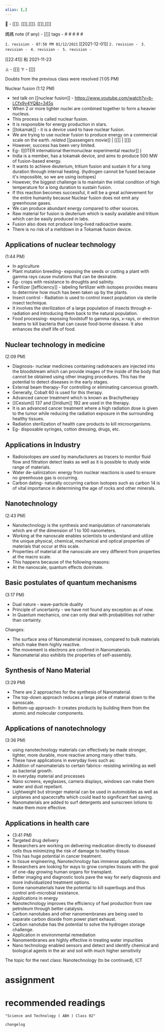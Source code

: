 ```yaml
---
alias: [,]
---
```

🔖 - [[]]. [[]],[[]]. [[]],[[]]

媽媽 note (if any) - [[]]
tags - # # # # #

`1. revision - 07:50 PM 01/12/2021` [[2021-12-01]]
`2. revision - `
`3. revision - `
`4. revision - `
`5. revision - `
		
[[22:41]] 和 2021-11-23

`上` - [[]]
`下` - [[]]

Doubts from the previous class were resolved (1:05 PM)

Nuclear fusion (1:12 PM)
- ted talk on [[nuclear fusion]] - https://www.youtube.com/watch?v=b-LCfx9v4YQ&t=345s
- When 2 or more lighter nuclei are combined together to form a heavier nucleus.
- This process is called nuclear fusion.
- It is responsible for energy production in stars.
- [[tokamak]] - it is a device used to have nuclear fusion.
- We are trying to use nuclear fusion to produce energy on a commercial scale on the earth. _related_ [[passengers movie]] | [[]] | [[]] 
- However, success has been very limited.
- Eg-  ([[ITER international thermonuclear experimental reactor]] )
- India is a member, has a tokamak device, and aims to produce 500 MW of fusion-based energy.
- It wants to achieve deuterium, tritium fusion and sustain it for a long duration through internal heating. (hydrogen cannot be fused because it's impossible, so we are using isotopes)
- However, the biggest challenge is to maintain the initial condition of high temperature for a long duration to sustain fusion.
- If this reaction becomes successful, it will be a great achievement for the entire humanity because Nuclear fusion does not emit any greenhouse gases.
- We can produce abundant energy compared to other sources.
- Raw material for fusion is deuterium which is easily available and tritium which can be easily produced in labs.
- Fusion also does not produce long-lived radioactive waste.
- There is no risk of a meltdown in a Tokamak fusion device.

## Applications of nuclear technology
(1:44 PM)
- In agriculture
- Plant mutation breeding- exposing the seeds or cutting a plant with gamma rays cause mutations that can be desirable.
- Eg- crops with resistance to droughts and salinity.
- Fertilizer [[efficiency]] - labeling fertilizer with isotopes provides means to determine how much has been taken up by the plants.
- Insect control - Radiation is used to control insect population via sterile insect technique.
- It involves the sterilization of a large population of insects through e-radiation and introducing them back to the natural population.
- Food processing- exposing foodstuff to gamma rays, x-rays, or electron beams to kill bacteria that can cause food-borne disease. It also enhances the shelf life of food.

## Nuclear technology in medicine
(2:09 PM)
- Diagnosis- nuclear medicines containing radiotracers are injected into the bloodstream which can provide images of the inside of the body that cannot be obtained using other imaging procedures. This has the potential to detect diseases in the early stages.
- External beam therapy- For controlling or eliminating cancerous growth.
- Generally, Cobalt 60 is used for this therapy.
- Advanced cancer treatment which is known as Brachytherapy
- [[Cesium]] 137 and [[Iridium]] 192 are used in the therapy.
- It is an advanced cancer treatment where a high radiation dose is given to the tumor while reducing the radiation exposure in the surrounding healthy tissues.
- Radiation sterilization of health care products to kill microorganisms.
- Eg- disposable syringes, cotton dressing, drugs, etc.

## Applications in Industry
- Radioisotopes are used by manufacturers as tracers to monitor fluid flow and filtration detect leaks as well as it is possible to study wide range of materials.
- Water de-salinization: energy from nuclear reactions is used to ensure no greenhouse gas is occurring.
- Carbon dating- naturally occurring carbon isotopes such as carbon 14 is of vital importance in determining the age of rocks and other minerals.

## Nanotechnology
(2:43 PM)
- Nanotechnology is the synthesis and manipulation of nanomaterials which are of the dimension of 1 to 100 nanometers.
- Working at the nanoscale enables scientists to understand and utilize the unique physical, chemical, mechanical and optical properties of materials that occur at this scale.
- Properties of material at the nanoscale are very different from properties at the macro scale.
- This happens because of the following reasons:
- At the nanoscale, quantum effects dominate.

## Basic postulates of quantum mechanisms
(3:17 PM)
- Dual nature - wave-particle duality
- Principle of uncertainty - we have not found any exception as of now.
- In Quantum mechanics, one can only deal with probabilities not rather than certainty.

Changes:
- The surface area of Nanomaterial increases, compared to bulk materials which make them highly reactive.
- The movement is electrons are confined in Nanomaterials.
- Nanomaterial also exhibits the properties of self-assembly.

## Synthesis of Nano Material
(3:29 PM)
- There are 2 approaches for the synthesis of Nanomaterial.
- The top-down approach reduces a large piece of material down to the nanoscale.
- Bottom-up approach- it creates products by building them from the atomic and molecular components.

## Applications of nanotechnology
(3:36 PM)

- using nanotechnology materials can effectively be made stronger, lighter, more durable, more reactive among many other traits.
- These have applications in everyday lives such as:
- Addition of nanomaterials to certain fabrics- resisting wrinkling as well as bacterial growth.
- In everyday material and processes
- Nano screens, eyeglasses, camera displays, windows can make them water and dust repellant.
- Lightweight but stronger material can be used in automobiles as well as airplanes and spacecrafts which could lead to significant fuel saving.
- Nanomaterials are added to surf detergents and sunscreen lotions to make them more effective.
## Applications in health care
- (3:41 PM)
- Targeted drug delivery
- Researchers are working on delivering medication directly to diseased cells thus minimizing the risk of damage to healthy tissue.
- This has huge potential in cancer treatment.
- In tissue engineering, Nanotechnology has immense applications.
- Researchers are looking for ways to grow complex tissues with the goal of one-day growing human organs for transplant.
- Better imaging and diagnostic tools pave the way for early diagnosis and more individualized treatment options.
- Some nanomaterials have the potential to kill superbugs and thus control anti-microbial resistance.
- Applications in energy
- Nanotechnology improves the efficiency of fuel production from raw petroleum through better catalysis.
- Carbon nanotubes and other nanomembranes are being used to separate carbon dioxide from power plant exhaust.
- Carbon nanotube has the potential to solve the hydrogen storage challenge.
- Application in environmental remediation
- Nanomembranes are highly effective in treating water impurities
- Nano technology enabled sensors and detect and identify chemical and biological agents in the air and soil with much higher sensitivity

The topic for the next class: Nanotechnology (to be continued), ICT


# assignment

# recommended readings
```query
"Science and Technology ( ABH ) Class 02"
```

```plain
changelog

```